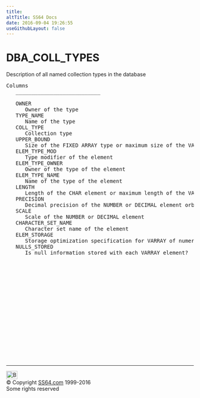 ```yaml
---
title:
altTitle: SS64 Docs
date: 2016-09-04 19:26:55
useGithubLayout: false
---
```

<!-- #BeginLibraryItem "/Library/head_orad.lbi" --><!-- #EndLibraryItem --><h1>DBA_COLL_TYPES </h1><p> Description of all named collection types in the database </p> 
 
<pre>Columns
   ___________________________
 
   OWNER
      Owner of the type
   TYPE_NAME
      Name of the type
   COLL_TYPE
      Collection type
   UPPER_BOUND
      Size of the FIXED ARRAY type or maximum size of the VARYING ARRAY type
   ELEM_TYPE_MOD
      Type modifier of the element
   ELEM_TYPE_OWNER
      Owner of the type of the element
   ELEM_TYPE_NAME
      Name of the type of the element
   LENGTH
      Length of the CHAR element or maximum length of the VARCHARor VARCHAR2 element
   PRECISION
      Decimal precision of the NUMBER or DECIMAL element orbinary precision of the FLOAT element
   SCALE
      Scale of the NUMBER or DECIMAL element
   CHARACTER_SET_NAME
      Character set name of the element
   ELEM_STORAGE
      Storage optimization specification for VARRAY of numeric elements
   NULLS_STORED
      Is null information stored with each VARRAY element?

</pre><!-- #BeginLibraryItem "/Library/foot_orad.lbi" --><p>
<!-- oracle-footer -->
<ins class="adsbygoogle" style="display:inline-block;width:300px;height:250px" data-ad-client="ca-pub-6140977852749469" data-ad-slot="4275490898"></ins>
<script>
(adsbygoogle = window.adsbygoogle || []).push({});
</script></p>
<hr>
<div id="bl" class="footer"><a href="DBA_COLL_TYPES.html#"><img src="../images/top.png" width="30" height="22" alt="Back to the Top"></a></div>
<div id="br" class="footer, tagline">© Copyright <a href="../index.html">SS64.com</a> 1999-2016<br>
Some rights reserved</div>
<!-- #EndLibraryItem -->


